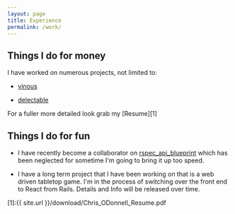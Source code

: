 ```yaml
---
layout: page
title: Experience
permalink: /work/
---
```


## Things I do for money

I have worked on numerous projects, not limited to:

- [vinous](https://vinous.com/)

- [delectable](https://delectable.com/)

For a fuller more detailed look grab my [Resume][1]

## Things I do for fun

- I have recently become a collaborator on [rspec\_api\_blueprint](https://github.com/calderalabs/rspec_api_blueprint)
which has been neglected for sometime I'm going to bring it up too speed.

- I have a long term project that I have been working on that is a web driven
  tabletop game. I'm in the process of switching over the front end to React
from Rails. Details and Info will be released over time.

[1]:{{ site.url }}/download/Chris_ODonnell_Resume.pdf
